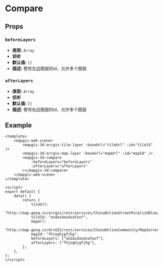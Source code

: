 # Compare

## Props

### `beforeLayers`

- **类型:** `Array`
- **侦听**
- **默认值:** `[]`
- **描述:** 卷帘左边图层的id，允许多个图层

### `afterLayers`

- **类型:** `Array`
- **侦听**
- **默认值:** `[]`
- **描述:** 卷帘右边图层的id，允许多个图层

## Example

```vue
<template>
    <mapgis-web-scene>
        <mapgis-3d-arcgis-tile-layer :baseUrl="tileUrl" :id="tileId" />
        <mapgis-3d-arcgis-map-layer :baseUrl="mapUrl" :id="mapId" />
        <mapgis-3d-compare
            :beforeLayers="beforeLayers"
            :afterLayers="afterLayers"
        ></mapgis-3d-compare>
    </mapgis-web-scene>
</template>

<script>
export default {
    data() {
        return {
            tileUrl:
                "http://map.geoq.cn/arcgis/rest/services/ChinaOnlineStreetPurplishBlue/MapServer",
            tileId: "asdasdasdsafasf",
            mapUrl:
                "http://map.geoq.cn/ArcGIS/rest/services/ChinaOnlineCommunity/MapServer",
            mapId: "fhjoghjgfjhg",
            beforeLayers: ["asdasdasdsafasf"],
            afterLayers: ["fhjoghjgfjhg"],
        };
    },
};
</script>
```
